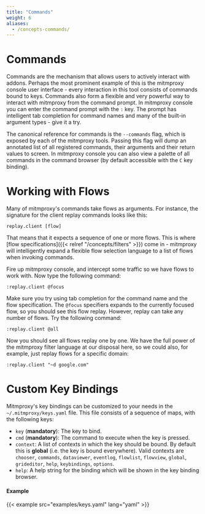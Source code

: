 ```yaml
---
title: "Commands"
weight: 6
aliases:
  - /concepts-commands/
---
```


# Commands

Commands are the mechanism that allows users to actively interact with addons.
Perhaps the most prominent example of this is the mitmproxy console user
interface - every interaction in this tool consists of commands bound to keys.
Commands also form a flexible and very powerful way to interact with mitmproxy
from the command prompt. In mitmproxy console you can enter the command prompt
with the `:` key. The prompt has intelligent tab completion for command names
and many of the built-in argument types - give it a try.

The canonical reference for commands is the `--commands` flag, which is exposed
by each of the mitmproxy tools. Passing this flag will dump an annotated list of
all registered commands, their arguments and their return values to screen. In
mitmproxy console you can also view a palette of all commands in the command
browser (by default accessible with the `C` key binding).

# Working with Flows

Many of mitmproxy's commands take flows as arguments. For instance, the
signature for the client replay commands looks like this:

```
replay.client [flow]
```

That means that it expects a sequence of one or more flows. This is where [flow
specifications]({{< relref "/concepts/filters" >}}) come in - mitmproxy will
intelligently expand a flexible flow selection language to a list of flows when
invoking commands.

Fire up mitmproxy console, and intercept some traffic so we have flows to work
with. Now type the following command:

```
:replay.client @focus
```

Make sure you try using tab completion for the command name and the flow
specification. The `@focus` specifiers expands to the currently focused flow, so
you should see this flow replay. However, replay can take any number of flows.
Try the following command:

```
:replay.client @all
```

Now you should see all flows replay one by one. We have the full power of the
mitmproxy filter language at our disposal here, so we could also, for example,
just replay flows for a specific domain:

```
:replay.client "~d google.com"
```

# Custom Key Bindings

Mitmproxy's key bindings can be customized to your needs in the
`~/.mitmproxy/keys.yaml` file. This file consists of a sequence of maps, with
the following keys:

* `key` (**mandatory**): The key to bind.
* `cmd` (**mandatory**): The command to execute when the key is pressed.
* `context`: A list of contexts in which the key should be bound. By default this is **global** (i.e. the key is bound everywhere). Valid contexts are `chooser`, `commands`, `dataviewer`, `eventlog`, `flowlist`, `flowview`, `global`, `grideditor`, `help`, `keybindings`, `options`.
* `help`: A help string for the binding which will be shown in the key binding browser.

#### Example

{{< example src="examples/keys.yaml" lang="yaml" >}}
